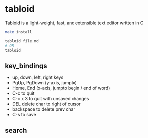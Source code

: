 # tabloid

Tabloid is a light-weight, fast, and extensible text editor written in C

```bash
make install

tabloid file.md
# OR
tabloid
```

## key_bindings

- up, down, left, right keys
- PgUp, PgDown (y-axis, jumpto)
- Home, End (x-axis, jumpto begin / end of word)
- C-c to quit
- C-c x 3 to quit with unsaved changes
- DEL delete char to right of cursor
- backspace to delete prev char
- C-s to save

## search

